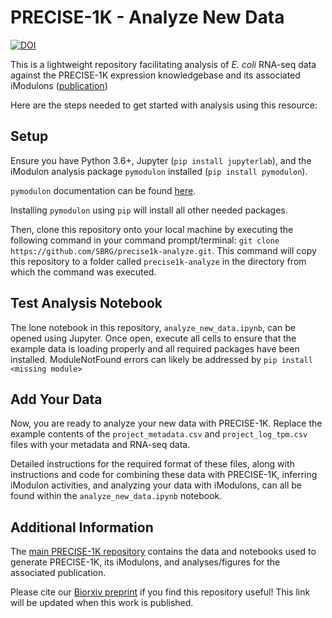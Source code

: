 # PRECISE-1K - Analyze New Data

[![DOI](https://zenodo.org/badge/626645816.svg)](https://zenodo.org/badge/latestdoi/626645816)

This is a lightweight repository facilitating analysis of _E. coli_ RNA-seq data against the PRECISE-1K expression knowledgebase and its associated iModulons ([publication](https://www.biorxiv.org/content/10.1101/2021.04.08.439047v2))

Here are the steps needed to get started with analysis using this resource:

## Setup

Ensure you have Python 3.6+, Jupyter (`pip install jupyterlab`), and the iModulon analysis package `pymodulon` installed (`pip install pymodulon`). 

`pymodulon` documentation can be found [here](https://pymodulon.readthedocs.io/en/latest/index.html).

Installing `pymodulon` using `pip` will install all other needed packages.

Then, clone this repository onto your local machine by executing the following command in your command prompt/terminal: `git clone https://github.com/SBRG/precise1k-analyze.git`. This command will copy this repository to a folder called `precise1k-analyze` in the directory from which the command was executed.

## Test Analysis Notebook

The lone notebook in this repository, `analyze_new_data.ipynb`, can be opened using Jupyter. Once open, execute all cells to ensure that the example data is loading properly and all required packages have been installed. ModuleNotFound errors can likely be addressed by `pip install <missing module>`

## Add Your Data

Now, you are ready to analyze your new data with PRECISE-1K. Replace the example contents of the `project_metadata.csv` and `project_log_tpm.csv` files with your metadata and RNA-seq data.

Detailed instructions for the required format of these files, along with instructions and code for combining these data with PRECISE-1K, inferring iModulon activities, and analyzing your data with iModulons, can all be found within the `analyze_new_data.ipynb` notebook.

## Additional Information

The [main PRECISE-1K repository](https://github.com/SBRG/precise1k) contains the data and notebooks used to generate PRECISE-1K, its iModulons, and analyses/figures for the associated publication. 

Please cite our [Biorxiv preprint](https://www.biorxiv.org/content/10.1101/2021.04.08.439047v2) if you find this repository useful! This link will be updated when this work is published.
